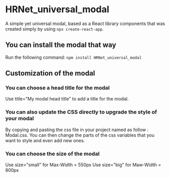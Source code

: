 # HRNet_universal_modal

A simple yet universal modal, based as a React library components that was created simply by using `npx create-react-app`.

## You can install the modal that way

Run the following command:
`npm install HRNet_universal_modal`

## Customization of the modal

### You can choose a head title for the modal

Use title="My modal head title" to add a title for the modal.

### You can also update the CSS directly to upgrade the style of your modal

By copying and pasting the css file in your project named as follow : Modal.css. You can then change the parts of the css variables that you want to style and even add new ones.

### You can choose the size of the modal

Use size="small" for Max-Width = 550px
Use size="big" for Maw-Width = 800px
